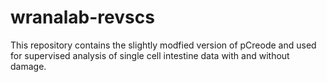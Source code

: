 # wranalab-revscs
This repository contains the slightly modfied version of pCreode and used for supervised analysis of single cell intestine data with and without damage.
